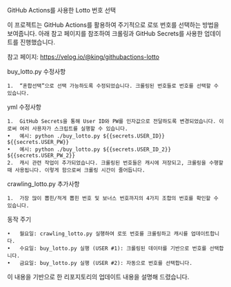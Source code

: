 GitHub Actions를 사용한 Lotto 번호 선택

이 프로젝트는 GitHub Actions를 활용하여 주기적으로 로또 번호를 선택하는 방법을 보여줍니다. 아래 참고 페이지를 참조하여 크롤링과 GitHub Secrets를 사용한 업데이트를 진행했습니다.

참고 페이지: https://velog.io/@king/githubactions-lotto

buy_lotto.py 수정사항

	1.	“혼합선택”으로 선택 가능하도록 수정되었습니다. 크롤링된 번호들로 번호를 선택할 수 있습니다.

yml 수정사항

	1.	GitHub Secrets을 통해 User ID와 PW를 인자값으로 전달하도록 변경되었습니다. 이로써 여러 사용자가 스크립트를 실행할 수 있습니다.
	•	예시: python ./buy_lotto.py ${{secrets.USER_ID}} ${{secrets.USER_PW}}
	•	예시: python ./buy_lotto.py ${{secrets.USER_ID_2}} ${{secrets.USER_PW_2}}
	2.	캐시 관련 작업이 추가되었습니다. 크롤링된 번호들은 캐시에 저장되고, 크롤링을 수행할 때 사용됩니다. 이렇게 함으로써 크롤링 시간이 줄어듭니다.

crawling_lotto.py 추가사항

	1.	가장 많이 뽑힌/적게 뽑힌 번호 및 보너스 번호까지의 4가지 조합의 번호를 확인할 수 있습니다.

동작 주기

	•	월요일: crawling_lotto.py 실행하여 로또 번호를 크롤링하고 캐시를 업데이트합니다.
	•	수요일: buy_lotto.py 실행 (USER #1): 크롤링된 데이터를 기반으로 번호를 선택합니다.
	•	금요일: buy_lotto.py 실행 (USER #2): 자동으로 번호를 선택합니다.

이 내용을 기반으로 한 리포지토리의 업데이트 내용을 설명해 드렸습니다.